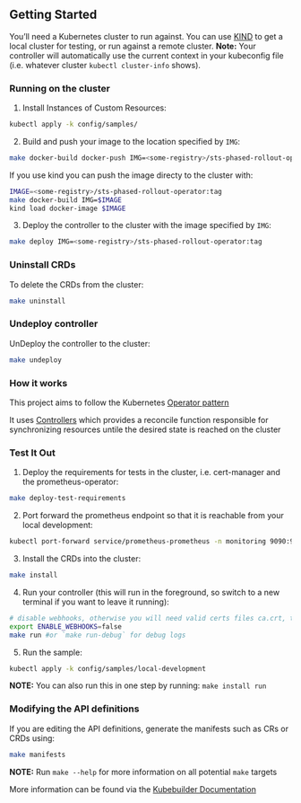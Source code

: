 ## Getting Started
You’ll need a Kubernetes cluster to run against. You can use [KIND](https://sigs.k8s.io/kind) to get a local cluster for testing, or run against a remote cluster.
**Note:** Your controller will automatically use the current context in your kubeconfig file (i.e. whatever cluster `kubectl cluster-info` shows).

### Running on the cluster
1. Install Instances of Custom Resources:

```sh
kubectl apply -k config/samples/
```

2. Build and push your image to the location specified by `IMG`:

```sh
make docker-build docker-push IMG=<some-registry>/sts-phased-rollout-operator:tag
```
If you use kind you can push the image directy to the cluster with:
```sh
IMAGE=<some-registry>/sts-phased-rollout-operator:tag
make docker-build IMG=$IMAGE
kind load docker-image $IMAGE
```

3. Deploy the controller to the cluster with the image specified by `IMG`:

```sh
make deploy IMG=<some-registry>/sts-phased-rollout-operator:tag
```

### Uninstall CRDs
To delete the CRDs from the cluster:

```sh
make uninstall
```

### Undeploy controller
UnDeploy the controller to the cluster:

```sh
make undeploy
```

### How it works
This project aims to follow the Kubernetes [Operator pattern](https://kubernetes.io/docs/concepts/extend-kubernetes/operator/)

It uses [Controllers](https://kubernetes.io/docs/concepts/architecture/controller/) 
which provides a reconcile function responsible for synchronizing resources untile the desired state is reached on the cluster 

### Test It Out
1. Deploy the requirements for tests in the cluster, i.e. cert-manager and the prometheus-operator:
```sh
make deploy-test-requirements
```

2. Port forward the prometheus endpoint so that it is reachable from your local development:
```sh
kubectl port-forward service/prometheus-prometheus -n monitoring 9090:9090
```

3. Install the CRDs into the cluster:

```sh
make install
```

4. Run your controller (this will run in the foreground, so switch to a new terminal if you want to leave it running):

```sh
# disable webhooks, otherwise you will need valid certs files ca.crt, tls.crt and tls.key in the /tmp/k8s-webhook-server/serving-certs/ directory
export ENABLE_WEBHOOKS=false
make run #or `make run-debug` for debug logs
```

5. Run the sample:
```sh
kubectl apply -k config/samples/local-development
```

**NOTE:** You can also run this in one step by running: `make install run`

### Modifying the API definitions
If you are editing the API definitions, generate the manifests such as CRs or CRDs using:

```sh
make manifests
```

**NOTE:** Run `make --help` for more information on all potential `make` targets

More information can be found via the [Kubebuilder Documentation](https://book.kubebuilder.io/introduction.html)
